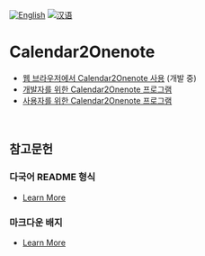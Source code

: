 [![English](https://img.shields.io/badge/lang-English-blue.svg)](https://github.com/juho-creator/Calendar2Onenote/blob/main/README.md)
[![汉语](https://img.shields.io/badge/lang-汉语-green.svg)](https://github.com/juho-creator/Calendar2Onenote/blob/main/README.CH.md)

# Calendar2Onenote
- [웹 브라우저에서 Calendar2Onenote 사용](https://github.com/juho-creator/Calendar2Onenote/blob/main/README.KR.web.md) (개발 중)
- [개발자를 위한 Calendar2Onenote 프로그램](https://github.com/juho-creator/Calendar2Onenote/blob/main/README.KR.exe.md) 
- [사용자를 위한 Calendar2Onenote 프로그램](https://github.com/juho-creator/Calendar2Onenote/tree/main/README.KR.userfriendly_program.md)


</br>

## 참고문헌
### 다국어 README 형식
- [Learn More](https://github.com/jonatasemidio/multilanguage-readme-pattern?tab=readme-ov-file)

### 마크다운 배지
- [Learn More](https://shields.io/badges)
